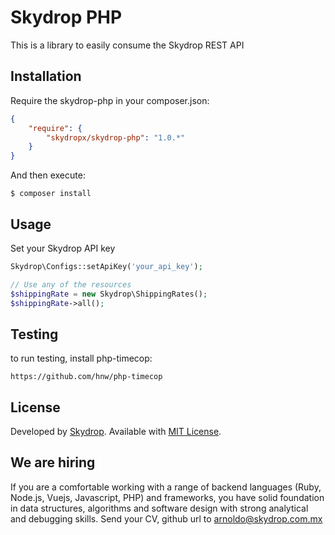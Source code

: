 # Skydrop PHP
This is a library to easily consume the Skydrop REST API

## Installation

Require the skydrop-php in your composer.json:

```json
{
    "require": {
        "skydropx/skydrop-php": "1.0.*"
    }
}
```

And then execute:

    $ composer install

## Usage

Set your Skydrop API key

```php
Skydrop\Configs::setApiKey('your_api_key');

// Use any of the resources
$shippingRate = new Skydrop\ShippingRates();
$shippingRate->all();
```

## Testing

to run testing, install php-timecop:
```
https://github.com/hnw/php-timecop
```

License
-------
Developed by [Skydrop](http://www.skydrop.com.mx). Available with [MIT License](LICENSE).

We are hiring
-------------

If you are a comfortable working with a range of backend languages (Ruby, Node.js, Vuejs, Javascript, PHP) and frameworks,
you have solid foundation in data structures, algorithms and software design with strong analytical and debugging skills.
Send your CV, github url to arnoldo@skydrop.com.mx
